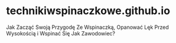 # technikiwspinaczkowe.github.io
Jak Zacząć Swoją Przygodę Ze Wspinaczką, Opanować Lęk Przed Wysokością i Wspinać Się Jak Zawodowiec?
